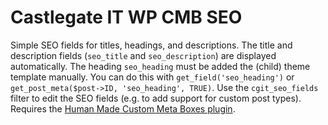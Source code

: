 # Castlegate IT WP CMB SEO #

Simple SEO fields for titles, headings, and descriptions. The title and description fields (`seo_title` and `seo_description`) are displayed automatically. The heading `seo_heading` must be added the (child) theme template manually. You can do this with `get_field('seo_heading')` or `get_post_meta($post->ID, 'seo_heading', TRUE)`. Use the `cgit_seo_fields` filter to edit the SEO fields (e.g. to add support for custom post types). Requires the [Human Made Custom Meta Boxes plugin](https://github.com/humanmade/Custom-Meta-Boxes).

